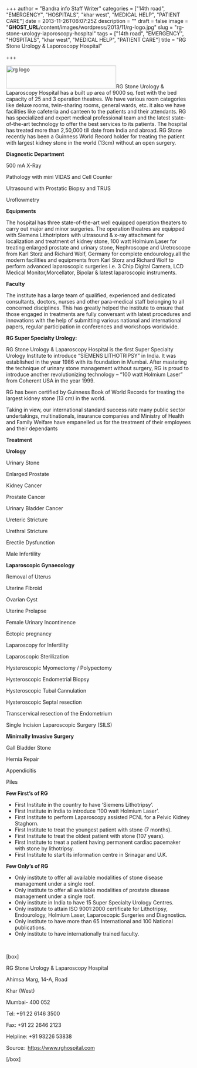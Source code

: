 +++
author = "Bandra info Staff Writer"
categories = ["14th road", "EMERGENCY", "HOSPITALS", "khar west", "MEDICAL HELP", "PATIENT CARE"]
date = 2013-11-26T06:07:25Z
description = ""
draft = false
image = "__GHOST_URL__/content/images/wordpress/2013/11/rg-logo.jpg"
slug = "rg-stone-urology-laporoscopy-hospital"
tags = ["14th road", "EMERGENCY", "HOSPITALS", "khar west", "MEDICAL HELP", "PATIENT CARE"]
title = "RG Stone Urology & Laporoscopy Hospital"

+++


<p><a href="https://i1.wp.com/bandra.info/wp-content/uploads/2013/11/rg-logo.jpg?ssl=1"><img loading="lazy" class="size-medium wp-image-4922 alignright" alt="rg logo" src="https://i1.wp.com/bandra.info/wp-content/uploads/2013/11/rg-logo.jpg?resize=300%2C62&#038;ssl=1" width="300" height="62" srcset="https://i1.wp.com/bandra.info/wp-content/uploads/2013/11/rg-logo.jpg?resize=300%2C62&amp;ssl=1 300w, https://i1.wp.com/bandra.info/wp-content/uploads/2013/11/rg-logo.jpg?w=307&amp;ssl=1 307w" sizes="(max-width: 300px) 100vw, 300px" data-recalc-dims="1" /></a>RG Stone Urology &amp; Laparoscopy Hospital has a built up area of 9000 sq. feet with the bed capacity of 25 and 3 operation theatres. We have various room categories like deluxe rooms, twin-sharing rooms, general wards, etc. it also we have facilities like cafeteria and canteen to the patients and their attendants. RG has specialized and expert medical professional team and the latest state-of-the-art technology to offer the best services to its patients. The hospital has treated more than 2,50,000 till date from India and abroad. RG Stone recently has been a Guinness World Record holder for treating the patient with largest kidney stone in the world (13cm) without an open surgery.</p>
<p><b>Diagnostic Department</b></p>
<p>500 mA X-Ray</p>
<p>Pathology with mini VIDAS and Cell Counter</p>
<p>Ultrasound with Prostatic Biopsy and TRUS</p>
<p>Uroflowmetry</p>
<p><b>Equipments</b></p>
<p>The hospital has three state-of-the-art well equipped operation theaters to carry out major and minor surgeries. The operation theatres are equipped with Siemens Lithotriptors with ultrasound &amp; x-ray attachment for localization and treatment of kidney stone, 100 watt Holmium Laser for treating enlarged prostate and urinary stone, Nephroscope and Uretroscope from Karl Storz and Richard Wolf, Germany for complete endourology.all the modern facilities and equipments from Karl Storz and Richard Wolf to perform advanced laparoscopic surgeries i.e. 3 Chip Digital Camera, LCD Medical Monitor,Morcellator, Bipolar &amp; latest laparoscopic instruments.</p>
<p><b>Faculty</b></p>
<p>The institute has a large team of qualified, experienced and dedicated consultants, doctors, nurses and other para-medical staff belonging to all concerned disciplines. This has greatly helped the institute to ensure that those engaged in treatments are fully conversant with latest procedures and innovations with the help of submitting various national and international papers, regular participation in conferences and workshops worldwide.</p>
<p><b>RG Super Specialty Urology:</b></p>
<p>RG Stone Urology &amp; Laparoscopy Hospital is the first Super Specialty Urology Institute to introduce “SIEMENS LITHOTRIPSY” in India. It was established in the year 1986 with its foundation in Mumbai. After mastering the technique of urinary stone management without surgery, RG is proud to introduce another revolutionizing technology – “100 watt Holmium Laser” from Coherent USA in the year 1999.</p>
<p>RG has been certified by Guinness Book of World Records for treating the largest kidney stone (13 cm) in the world.</p>
<p>Taking in view, our international standard success rate many public sector undertakings, multinationals, insurance companies and Ministry of Health and Family Welfare have empanelled us for the treatment of their employees and their dependants</p>
<p><b>Treatment  </b></p>
<p><b>Urology</b></p>
<p>Urinary Stone</p>
<p>Enlarged Prostate</p>
<p>Kidney Cancer</p>
<p>Prostate Cancer</p>
<p>Urinary Bladder Cancer</p>
<p>Ureteric Stricture</p>
<p>Urethral Stricture</p>
<p>Erectile Dysfunction</p>
<p>Male Infertility</p>
<p><b>Laparoscopic Gynaecology</b></p>
<p>Removal of Uterus</p>
<p>Uterine Fibroid</p>
<p>Ovarian Cyst</p>
<p>Uterine Prolapse</p>
<p>Female Urinary Incontinence</p>
<p>Ectopic pregnancy</p>
<p>Laparoscopy for Infertility</p>
<p>Laparoscopic Sterilization</p>
<p>Hysteroscopic Myomectomy / Polypectomy</p>
<p>Hysteroscopic Endometrial Biopsy</p>
<p>Hysteroscopic Tubal Cannulation</p>
<p>Hysteroscopic Septal resection</p>
<p>Transcervical resection of the Endometrium</p>
<p>Single Incision Laparoscopic Surgery (SILS)</p>
<p><b>Minimally Invasive Surgery</b></p>
<p>Gall Bladder Stone</p>
<p>Hernia Repair</p>
<p>Appendicitis</p>
<p>Piles</p>
<p><b>Few First&#8217;s of RG</b></p>
<ul>
<li>First Institute in the country to have &#8216;Siemens Lithotripsy&#8217;.</li>
<li>First Institute in India to introduce &#8216;100 watt Holmium Laser&#8217;.</li>
<li>First Institute to perform Laparoscopy assisted PCNL for a Pelvic Kidney Staghorn.</li>
<li>First Institute to treat the youngest patient with stone (7 months).</li>
<li>First Institute to treat the oldest patient with stone (107 years).</li>
<li>First Institute to treat a patient having permanent cardiac pacemaker with stone by lithotripsy.</li>
<li>First Institute to start its information centre in Srinagar and U.K.</li>
</ul>
<p><b>Few Only’s of RG</b></p>
<ul>
<li>Only institute to offer all available modalities of stone disease management under a single roof.</li>
<li>Only institute to offer all available modalities of prostate disease management under a single roof.</li>
<li>Only institute in India to have 15 Super Specialty Urology Centres.</li>
<li>Only institute to attain ISO 9001:2000 certificate for Lithotripsy, Endourology, Holmium Laser, Laparoscopic Surgeries and Diagnostics.</li>
<li>Only institute to have more than 65 International and 100 National publications.</li>
<li>Only institute to have internationally trained faculty.</li>
</ul>
<p>&nbsp;</p>
<p>[box]</p>
<p>RG Stone Urology &amp; Laparoscopy Hospital</p>
<p>Ahimsa Marg, 14-A, Road</p>
<p>Khar (West)</p>
<p>Mumbai- 400 052</p>
<p>Tel: +91 22 6146 3500</p>
<p>Fax: +91 22 2646 2123</p>
<p>Helpline: +91 93226 53838</p>
<p>Source:  <a href="https://www.rghospital.com">https://www.rghospital.com</a></p>
<p>[/box]</p>
<p>&nbsp;</p>



